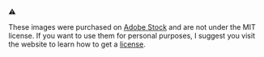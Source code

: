 ⚠️

These images were purchased on [Adobe Stock](https://stock.adobe.com/) and are not under the MIT license. If you want to use them for personal purposes, I suggest you visit the website to learn how to get a [license](https://stock.adobe.com/license-terms).
